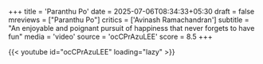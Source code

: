 +++
title = 'Paranthu Po'
date = 2025-07-06T08:34:33+05:30
draft = false
mreviews = ["Paranthu Po"]
critics = ['Avinash Ramachandran']
subtitle = "An enjoyable and poignant pursuit of happiness that never forgets to have fun"
media = 'video'
source = 'ocCPrAzuLEE'
score = 8.5
+++

{{< youtube id="ocCPrAzuLEE" loading="lazy" >}}
